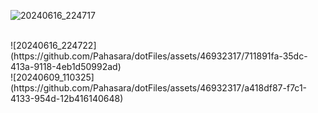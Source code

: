 ![20240616_224717](https://github.com/Pahasara/dotFiles/assets/46932317/7b930995-8852-4eac-b3e8-411c2da65571)

<br>
![20240616_224722](https://github.com/Pahasara/dotFiles/assets/46932317/711891fa-35dc-413a-9118-4eb1d50992ad)

<br>
![20240609_110325](https://github.com/Pahasara/dotFiles/assets/46932317/a418df87-f7c1-4133-954d-12b416140648)
